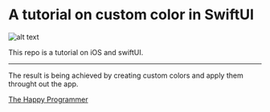<h1> A tutorial on custom color in SwiftUI </h1>
    
![alt text](https://i0.wp.com/thehappyprogrammer.com/wp-content/uploads/2020/11/CustomColor.jpg?resize=1536%2C941&ssl=1?raw=true)
<p>
    This repo is a tutorial on iOS and swiftUI. 
</p>
<hr>

<p>
    The result is being achieved by creating custom colors and apply them throught out the app. 
</p>

<a href="https://thehappyprogrammer.com/custom-color-in-swiftui/">The Happy Programmer</a>
